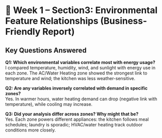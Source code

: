 # 💼 Week 1 – Section3: Environmental Feature Relationships (Business-Friendly Report)

## Key Questions Answered
**Q1: Which environmental variables correlate most with energy usage?**  
I compared temperature, humidity, wind, and sunlight with energy use in each zone. The AC/Water Heating zone showed the strongest link to temperature and wind; the kitchen was less weather-sensitive.

**Q2: Are any variables inversely correlated with demand in specific zones?**  
Yes. In warmer hours, water heating demand can drop (negative link with temperature), while cooling may increase.

**Q3: Did your analysis differ across zones? Why might that be?**  
Yes. Each zone powers different appliances: the kitchen follows meal schedules; laundry is sporadic; HVAC/water heating track outdoor conditions more closely.
